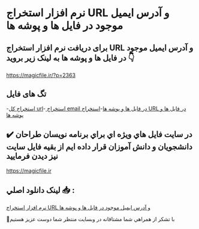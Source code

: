 # نرم افزار استخراج URL و آدرس ایمیل موجود در فایل ها و پوشه ها

## برای دریافت نرم افزار استخراج URL و آدرس ایمیل موجود در فایل ها و پوشه ها به لینک زیر بروید 👇

https://magicfile.ir/?p=2363

## تگ های فایل

-[استخراج کل url](https://magicfile.ir/product/%d9%86%d8%b1%d9%85-%d8%a7%d9%81%d8%b2%d8%a7%d8%b1-%d8%a7%d8%b3%d8%aa%d8%ae%d8%b1%d8%a7%d8%ac-url-%d8%a2%d8%af%d8%b1%d8%b3-%d8%a7%db%8c%d9%85%db%8c%d9%84-%d9%85%d9%88%d8%ac%d9%88%d8%af-%d8%af%d8%b1-%d9%81%d8%a7%db%8c%d9%84/)-[ استخراج email در فایل ها و پوشه ها](https://magicfile.ir/product/%d9%86%d8%b1%d9%85-%d8%a7%d9%81%d8%b2%d8%a7%d8%b1-%d8%a7%d8%b3%d8%aa%d8%ae%d8%b1%d8%a7%d8%ac-url-%d8%a2%d8%af%d8%b1%d8%b3-%d8%a7%db%8c%d9%85%db%8c%d9%84-%d9%85%d9%88%d8%ac%d9%88%d8%af-%d8%af%d8%b1-%d9%81%d8%a7%db%8c%d9%84/)-[استخراج URL در فایل ها و پوشه ها](https://magicfile.ir/product/%d9%86%d8%b1%d9%85-%d8%a7%d9%81%d8%b2%d8%a7%d8%b1-%d8%a7%d8%b3%d8%aa%d8%ae%d8%b1%d8%a7%d8%ac-url-%d8%a2%d8%af%d8%b1%d8%b3-%d8%a7%db%8c%d9%85%db%8c%d9%84-%d9%85%d9%88%d8%ac%d9%88%d8%af-%d8%af%d8%b1-%d9%81%d8%a7%db%8c%d9%84/)

## ✔️ در سايت فايل هاي ويژه اي براي برنامه نويسان طراحان دانشجويان و دانش آموزان قرار داده ايم از بقيه فايل سايت نيز ديدن فرماييد

https://magicfile.ir


## لينک دانلود اصلي 📥 :

[نرم افزار استخراج URL و آدرس ایمیل موجود در فایل ها و پوشه ها](https://magicfile.ir/product/%d9%86%d8%b1%d9%85-%d8%a7%d9%81%d8%b2%d8%a7%d8%b1-%d8%a7%d8%b3%d8%aa%d8%ae%d8%b1%d8%a7%d8%ac-url-%d8%a2%d8%af%d8%b1%d8%b3-%d8%a7%db%8c%d9%85%db%8c%d9%84-%d9%85%d9%88%d8%ac%d9%88%d8%af-%d8%af%d8%b1-%d9%81%d8%a7%db%8c%d9%84/) 


🙏با تشکر از همراهي شما مشتاقانه در وبسایت منتظر شما دوست عزیز هستیم

